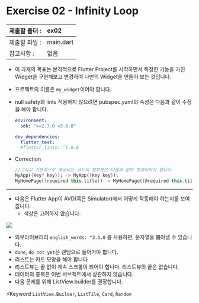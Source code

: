 # Exercise 02 - Infinity Loop

| 제출할 폴더 : | ex02      |
| :------------ | :-------- |
| 제출할 파일 : | main.dart |
| 참고사항 :    | 없음      |

- 이 과제의 목표는 본격적으로 Flutter Project를 시작하면서 특정한 기능을 가진 Widget을 구현해보고 변경하여 나만의 Widget을 만들어 보는 것입니다.

- 프로젝트의 이름은 `my_widget`이어야 합니다.

- null safety와 lints 적용하지 않으려면 pubspec.yaml의 속성은 다음과 같이 수정을 해야 합니다.

  ```yaml
  environment:
    sdk: ">=2.7.0 <3.0.0"
  
  dev_dependencies:
    flutter_test:
  	#flutter_lints: ^1.0.0
  ```

- Correction

  ```dart
  //그리고 기본적으로 제공되는 코드의 일부분은 다음과 같이 변경되어야 합니다.
  MyApp({Key? key}); -> MyApp({Key key});
  MyHomePage({required this.title}) -> MyHomePage({@required this.title})
  ```

---

- 다음은 Flutter App이 AVD(혹은 Simulator)에서 어떻게 작동해야 하는지를 보여줍니다.
  - 색상은 고려하지 않습니다.

<img src="../../.src/day01_ex02_00.gif">

- 외부라이브러리 `english_words: ^3.1.0` 를 사용하면, 문자열을 뽑아낼 수 있습니다.
- `done`, `do not yet`은 랜덤으로 들어가야 합니다.
- 리스트는 카드 모양을 해야 합니다
- 리스트뷰는 끝 없이 계속 스크롤이 되어야 합니다. 리스트뷰의 끝은 없습니다.
- 데이터의 중복은 이번 서브젝트에서 상관하지 않습니다.
- 다음 문제를 위해 ListView.builder를 권장합니다.

⚡️Keyword
`ListView.Builder`, `ListTile`, `Card`, `Random`

